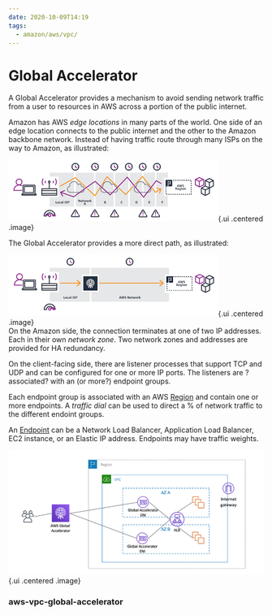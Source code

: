 ```yaml
---
date: 2020-10-09T14:19
tags:
  - amazon/aws/vpc/
---
```


# Global Accelerator


A Global Accelerator provides a mechanism to avoid sending network traffic from a user to resources in AWS across a portion of the public internet.

Amazon has AWS *edge locations* in many parts of the world. One side of an edge location connects to the public internet and the other to the Amazon backbone network. Instead of having traffic route through many ISPs on the way to Amazon, as illustrated:

![Non accelerated path](./static/non-accelerator.png){.ui .centered .image}  

The Global Accelerator provides a more direct path, as illustrated:

![Accelerated Path](./static/accelerator.png){.ui .centered .image}    
On the Amazon side, the connection terminates at one of two IP addresses. Each in their own *network zone*. Two network zones and addresses are provided for HA redundancy.

On the client-facing side, there are listener processes that support TCP and UDP and can be configured for one or more IP ports. 
The listeners are ?associated? with an (or more?) endpoint groups.

Each endpoint group is associated with an AWS [Region](aws-region) and contain one or more endpoints.
A *traffic dial* can be used to direct a % of network traffic to the different endoint groups.

An [Endpoint](aws-vpc-endpoint) can be a Network Load Balancer,
Application Load Balancer, EC2 instance, or an Elastic IP address.
Endpoints may have traffic weights.





![Global Accelerator](./static/aga-ip-preservation-alb.png){.ui .centered .image}      

### aws-vpc-global-accelerator
